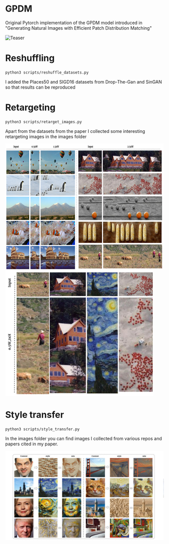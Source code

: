 # GPDM
Original Pytorch implementation of the GPDM model introduced in "Generating Natural Images with Efficient Patch Distribution Matching"

![Teaser](Readme_images/Teaser_Figure.png)

# Reshuffling
`
python3 scripts/reshuffle_datasets.py
`

I added the Places50 and SIGD16 datasets from Drop-The-Gan and SinGAN so that results can be reproduced

# Retargeting
`
python3 scripts/retarget_images.py
`

Apart from the datasets from the paper I collected 
some interesting retargeting images in the images folder

<img src="Readme_images/Retargeting.png" height="400"/> <img src="Readme_images/Retargeting_H.png" height="400"/>

<!-- ![Teaser](Readme_images/Retargeting.png) ![Teaser](Readme_images/Retargeting_H.png) -->

# Style transfer
`
python3 scripts/style_transfer.py
`

In the images folder you can find images I collected from various repos and papers cited in my paper.

![Teaser](Readme_images/Style_Transfer.png)

